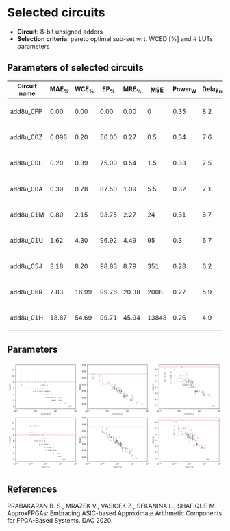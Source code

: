 
Selected circuits
===================
 - **Circuit**: 8-bit unsigned adders
 - **Selection criteria**: pareto optimal sub-set wrt. WCED [%] and # LUTs parameters

Parameters of selected circuits
----------------------------

| Circuit name | MAE<sub>%</sub> | WCE<sub>%</sub> | EP<sub>%</sub> | MRE<sub>%</sub> | MSE | Power<sub>W</sub> | Delay<sub>ns</sub> | LUTs | Download |
| --- |  --- | --- | --- | --- | --- | --- | --- | --- | --- |
| add8u_0FP | 0.00 | 0.00 | 0.00 | 0.00 | 0 | 0.35 | 8.2 | 8.0 |  [[Verilog](add8u_0FP.v)] [[Verilog<sub>PDK45</sub>](add8u_0FP_pdk45.v)] [[C](add8u_0FP.c)] |
| add8u_00Z | 0.098 | 0.20 | 50.00 | 0.27 | 0.5 | 0.34 | 7.6 | 7.0 |  [[Verilog](add8u_00Z.v)] [[Verilog<sub>PDK45</sub>](add8u_00Z_pdk45.v)] [[C](add8u_00Z.c)] |
| add8u_00L | 0.20 | 0.39 | 75.00 | 0.54 | 1.5 | 0.33 | 7.5 | 6.0 |  [[Verilog](add8u_00L.v)] [[Verilog<sub>PDK45</sub>](add8u_00L_pdk45.v)] [[C](add8u_00L.c)] |
| add8u_00A | 0.39 | 0.78 | 87.50 | 1.09 | 5.5 | 0.32 | 7.1 | 5.0 |  [[Verilog](add8u_00A.v)] [[Verilog<sub>PDK45</sub>](add8u_00A_pdk45.v)] [[C](add8u_00A.c)] |
| add8u_01M | 0.80 | 2.15 | 93.75 | 2.27 | 24 | 0.31 | 6.7 | 4.0 |  [[Verilog](add8u_01M.v)] [[Verilog<sub>PDK45</sub>](add8u_01M_pdk45.v)] [[C](add8u_01M.c)] |
| add8u_01U | 1.62 | 4.30 | 96.92 | 4.49 | 95 | 0.3 | 6.7 | 3.0 |  [[Verilog](add8u_01U.v)] [[Verilog<sub>PDK45</sub>](add8u_01U_pdk45.v)] [[C](add8u_01U.c)] |
| add8u_05J | 3.18 | 8.20 | 98.83 | 8.79 | 351 | 0.28 | 6.2 | 2.0 |  [[Verilog](add8u_05J.v)] [[Verilog<sub>PDK45</sub>](add8u_05J_pdk45.v)] [[C](add8u_05J.c)] |
| add8u_06R | 7.83 | 16.99 | 99.76 | 20.38 | 2008 | 0.27 | 5.9 | 1.0 |  [[Verilog](add8u_06R.v)] [[Verilog<sub>PDK45</sub>](add8u_06R_pdk45.v)] [[C](add8u_06R.c)] |
| add8u_01H | 18.87 | 54.69 | 99.71 | 45.94 | 13848 | 0.26 | 4.9 | 0 |  [[Verilog](add8u_01H.v)] [[Verilog<sub>PDK45</sub>](add8u_01H_pdk45.v)] [[C](add8u_01H.c)] |
    
Parameters
--------------
![Parameters figure](fig.png)

References
--------------
PRABAKARAN B. S., MRAZEK V., VASICEK Z., SEKANINA L., SHAFIQUE M. ApproxFPGAs: Embracing ASIC-based Approximate Arithmetic Components for FPGA-Based Systems. DAC 2020.

             